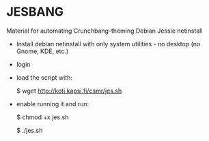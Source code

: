 # JESBANG

Material for automating Crunchbang-theming Debian Jessie netinstall


- Install debian netinstall with only system utilities - no desktop (no Gnome, KDE, etc.)

- login

- load the script with:

	$ wget http://koti.kapsi.fi/csmr/jes.sh


- enable running it and run:

	$ chmod +x jes.sh

	$ ./jes.sh
